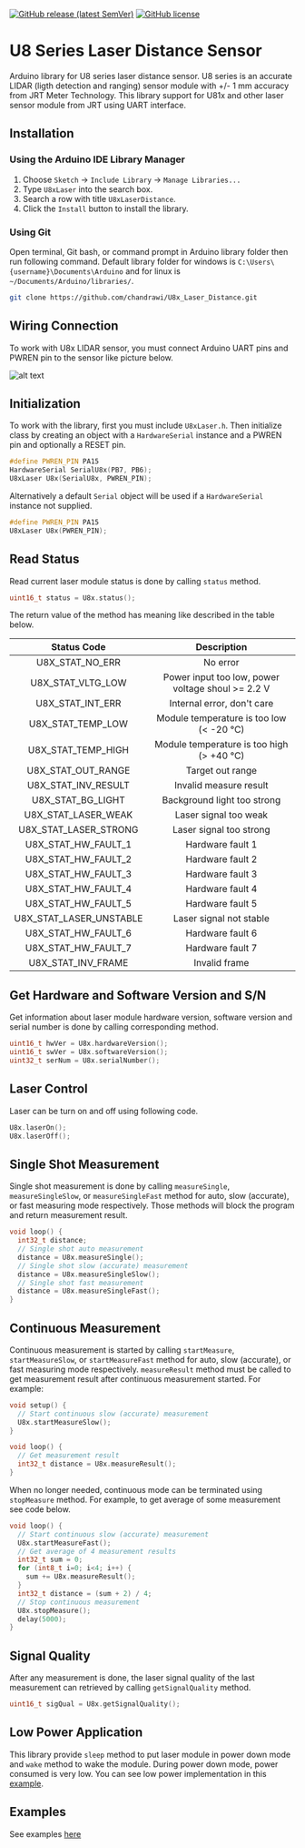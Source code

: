 <!-- PROJECT SHIELDS -->
[![GitHub release (latest SemVer)](https://img.shields.io/github/v/release/chandrawi/U8x_Laser_Distance)](https://github.com/chandrawi/U8x_Laser_Distance/releases)
[![GitHub license](https://img.shields.io/github/license/chandrawi/U8x_Laser_Distance)](https://github.com/chandrawi/U8x_Laser_Distance/blob/main/LICENSE)


# U8 Series Laser Distance Sensor

Arduino library for U8 series laser distance sensor. U8 series is an accurate LIDAR (ligth detection and ranging) sensor module with +/- 1 mm accuracy from JRT Meter Technology. This library support for U81x and other laser sensor module from JRT using UART interface.

## Installation

### Using the Arduino IDE Library Manager

1. Choose `Sketch` -> `Include Library` -> `Manage Libraries...`
2. Type `U8xLaser` into the search box.
3. Search a row with title `U8xLaserDistance`.
4. Click the `Install` button to install the library.

### Using Git

Open terminal, Git bash, or command prompt in Arduino library folder then run following command. Default library folder for windows is `C:\Users\{username}\Documents\Arduino` and for linux is `~/Documents/Arduino/libraries/`. 
```sh
git clone https://github.com/chandrawi/U8x_Laser_Distance.git
```

## Wiring Connection

To work with U8x LIDAR sensor, you must connect Arduino UART pins and PWREN pin to the sensor like picture below.

![alt text](https://bsg-i.nbxc.com/product/cd/0d/21/d31a4d606a028fedbcbd5c1547.png)

## Initialization

To work with the library, first you must include `U8xLaser.h`. Then initialize class by creating an object with a `HardwareSerial` instance and a PWREN pin and optionally a RESET pin.

```c++
#define PWREN_PIN PA15
HardwareSerial SerialU8x(PB7, PB6);
U8xLaser U8x(SerialU8x, PWREN_PIN);
```

Alternatively a default `Serial` object will be used if a `HardwareSerial` instance not supplied.

```c++
#define PWREN_PIN PA15
U8xLaser U8x(PWREN_PIN);
```

## Read Status

Read current laser module status is done by calling `status` method.

```c++
uint16_t status = U8x.status();
```

The return value of the method has meaning like described in the table below.

| Status Code | Description |
|:-----------:|:-----------:|
| U8X_STAT_NO_ERR | No error |
| U8X_STAT_VLTG_LOW | Power input too low, power voltage shoul >= 2.2 V |
| U8X_STAT_INT_ERR | Internal error, don't care |
| U8X_STAT_TEMP_LOW | Module temperature is too low (< -20 °C) |
| U8X_STAT_TEMP_HIGH | Module temperature is too high (> +40 °C) |
| U8X_STAT_OUT_RANGE | Target out range |
| U8X_STAT_INV_RESULT | Invalid measure result |
| U8X_STAT_BG_LIGHT | Background light too strong |
| U8X_STAT_LASER_WEAK | Laser signal too weak |
| U8X_STAT_LASER_STRONG | Laser signal too strong |
| U8X_STAT_HW_FAULT_1 | Hardware fault 1 |
| U8X_STAT_HW_FAULT_2 | Hardware fault 2 |
| U8X_STAT_HW_FAULT_3 | Hardware fault 3 |
| U8X_STAT_HW_FAULT_4 | Hardware fault 4 |
| U8X_STAT_HW_FAULT_5 | Hardware fault 5 |
| U8X_STAT_LASER_UNSTABLE | Laser signal not stable |
| U8X_STAT_HW_FAULT_6 | Hardware fault 6 |
| U8X_STAT_HW_FAULT_7 | Hardware fault 7 |
| U8X_STAT_INV_FRAME | Invalid frame |

## Get Hardware and Software Version and S/N

Get information about laser module hardware version, software version and serial number is done by calling corresponding method.

```c++
uint16_t hwVer = U8x.hardwareVersion();
uint16_t swVer = U8x.softwareVersion();
uint32_t serNum = U8x.serialNumber();
```

## Laser Control

Laser can be turn on and off using following code.

```c++
U8x.laserOn();
U8x.laserOff();
```

## Single Shot Measurement

Single shot measurement is done by calling `measureSingle`, `measureSingleSlow`, or `measureSingleFast` method for auto, slow (accurate), or fast measuring mode respectively. Those methods will block the program and return measurement result.

```c++
void loop() {
  int32_t distance;
  // Single shot auto measurement
  distance = U8x.measureSingle();
  // Single shot slow (accurate) measurement
  distance = U8x.measureSingleSlow();
  // Single shot fast measurement
  distance = U8x.measureSingleFast();
}
```

## Continuous Measurement

Continuous measurement is started by calling `startMeasure`, `startMeasureSlow`, or `startMeasureFast` method for auto, slow (accurate), or fast measuring mode respectively. `measureResult` method must be called to get measurement result after continuous measurement started. For example:

```c++
void setup() {
  // Start continuous slow (accurate) measurement
  U8x.startMeasureSlow();
}

void loop() {
  // Get measurement result
  int32_t distance = U8x.measureResult();
}
```

When no longer needed, continuous mode can be terminated using `stopMeasure` method. For example, to get average of some measurement see code below.

```c++
void loop() {
  // Start continuous slow (accurate) measurement
  U8x.startMeasureFast();
  // Get average of 4 measurement results
  int32_t sum = 0;
  for (int8_t i=0; i<4; i++) {
    sum += U8x.measureResult();
  }
  int32_t distance = (sum + 2) / 4;
  // Stop continuous measurement
  U8x.stopMeasure();
  delay(5000);
}
```

## Signal Quality

After any measurement is done, the laser signal quality of the last measurement can retrieved by calling `getSignalQuality` method.

```c++
uint16_t sigQual = U8x.getSignalQuality();
```

## Low Power Application

This library provide `sleep` method to put laser module in power down mode and `wake` method to wake the module. During power down mode, power consumed is very low. You can see low power implementation in this [example](https://github.com/chandrawi/U8x_Laser_Distance/blob/main/examples/U8x_low_power/U8x_low_power.ino).

## Examples

See examples [here](https://github.com/chandrawi/U8x_Laser_Distance/tree/main/examples)


